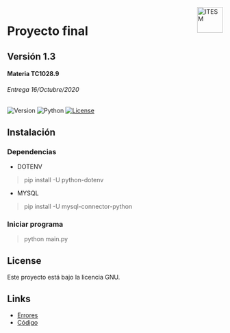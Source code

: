 <a href="#">
    <img src="https://javier.rodriguez.org.mx/itesm/2014/tecnologico-de-monterrey-black.png" alt="ITESM" title="ITESM" align="right" height="60" />
</a>

# Proyecto final
## Versión 1.3
#### Materia TC1028.9
###### Entrega 16/Octubre/2020

![Version](https://img.shields.io/badge/Version-1.3-blue)
![Python](https://img.shields.io/badge/python-v3.8+-blue.svg)
[![License](https://img.shields.io/badge/license-GNU-blue)](https://opensource.org/licenses/GPL-3.0)

## Instalación

### Dependencias

* DOTENV 
> pip install -U python-dotenv
* MYSQL
> pip install -U mysql-connector-python

### Iniciar programa

> python main.py

## License

Este proyecto está bajo la licencia GNU.

## Links

* [Errores](https://github.com/iangg29/ITESM-ProyectoPython/issues)
* [Código](https://github.com/iangg29/ITESM-ProyectoPython)
